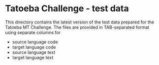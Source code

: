 
# Tatoeba Challenge - test data

This directory contains the latest version of the test data prepared for the Tatoeba MT Challenge.
The files are provided in TAB-separated format using separate columns for

* source language code
* target language code
* source language text
* target language text


